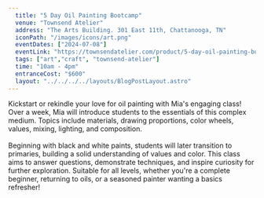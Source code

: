 ```yaml
---
  title: "5 Day Oil Painting Bootcamp"
  venue: "Townsend Atelier"
  address: "The Arts Building. 301 East 11th, Chattanooga, TN"
  iconPath: "/images/icons/art.png"
  eventDates: ["2024-07-08"]
  eventLink: "https://townsendatelier.com/product/5-day-oil-painting-bootcamp-for-beginners-2/"
  tags: ["art","craft", "townsend-atelier"]
  time: "10am - 4pm"
  entranceCost: "$600"
  layout: "../../../../layouts/BlogPostLayout.astro"
---
```


Kickstart or rekindle your love for oil painting with Mia's engaging class! Over a week, Mia will introduce students to the essentials of this complex medium. Topics include materials, drawing proportions, color wheels, values, mixing, lighting, and composition. 
<br><br>
Beginning with black and white paints, students will later transition to primaries, building a solid understanding of values and color. This class aims to answer questions, demonstrate techniques, and inspire curiosity for further exploration. Suitable for all levels, whether you're a complete beginner, returning to oils, or a seasoned painter wanting a basics refresher!